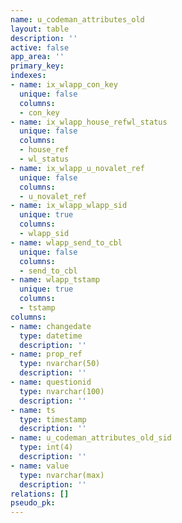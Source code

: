```yaml
---
name: u_codeman_attributes_old
layout: table
description: ''
active: false
app_area: ''
primary_key: 
indexes:
- name: ix_wlapp_con_key
  unique: false
  columns:
  - con_key
- name: ix_wlapp_house_refwl_status
  unique: false
  columns:
  - house_ref
  - wl_status
- name: ix_wlapp_u_novalet_ref
  unique: false
  columns:
  - u_novalet_ref
- name: ix_wlapp_wlapp_sid
  unique: true
  columns:
  - wlapp_sid
- name: wlapp_send_to_cbl
  unique: false
  columns:
  - send_to_cbl
- name: wlapp_tstamp
  unique: true
  columns:
  - tstamp
columns:
- name: changedate
  type: datetime
  description: ''
- name: prop_ref
  type: nvarchar(50)
  description: ''
- name: questionid
  type: nvarchar(100)
  description: ''
- name: ts
  type: timestamp
  description: ''
- name: u_codeman_attributes_old_sid
  type: int(4)
  description: ''
- name: value
  type: nvarchar(max)
  description: ''
relations: []
pseudo_pk: 
---
```


